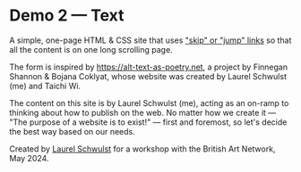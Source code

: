 # Demo 2 — Text

A simple, one-page HTML & CSS site that uses ["skip" or "jump" links](https://developer.mozilla.org/en-US/docs/Web/HTML/Element/a#skip_links) so that all the content is on one long scrolling page.

The form is inspired by https://alt-text-as-poetry.net, a project by Finnegan Shannon & Bojana Coklyat, whose website was created by Laurel Schwulst (me) and Taichi Wi.

The content on this site is by Laurel Schwulst (me), acting as an on-ramp to thinking about how to publish on the web. No matter how we create it — "The purpose of a website is to exist!" — first and foremost, so let's decide the best way based on our needs.

Created by [Laurel Schwulst](https://laurelschwulst.com) for a workshop with the British Art Network, May 2024.
